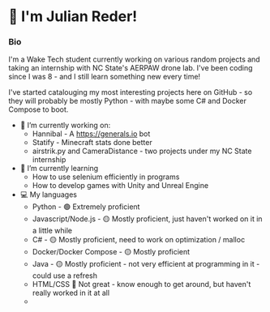# 👋 I'm Julian Reder!

### Bio

I'm a Wake Tech student currently working on various random projects and taking an internship with NC State's AERPAW drone lab.
I've been coding since I was 8 - and I still learn something new every time!

I've started catalouging my most interesting projects here on GitHub - so they will probably be mostly Python - with maybe some C# and Docker Compose to boot.
- 🔭 I’m currently working on:
  - Hannibal - A https://generals.io bot
  - Statify - Minecraft stats done better
  - airstrik.py and CameraDistance - two projects under my NC State internship
- 🌱 I’m currently learning
  - How to use selenium efficiently in programs
  - How to develop games with Unity and Unreal Engine
- 💻 My languages
   - Python - 🟢 Extremely proficient
   - Javascript/Node.js - 🟡 Mostly proficient, just haven't worked on it in a little while
   - C# - 🟡 Mostly proficient, need to work on optimization / malloc
   - Docker/Docker Compose - 🟡 Mostly proficient
   - Java - 🟡 Mostly proficient - not very efficient at programming in it - could use a refresh
   - HTML/CSS 🔴 Not great - know enough to get around, but haven't really worked in it at all
   - 
